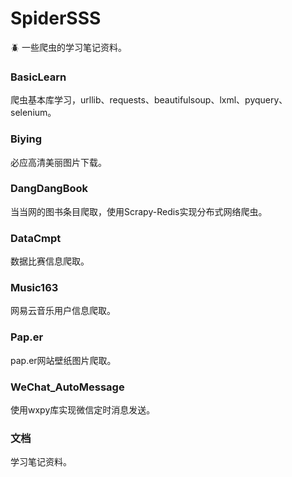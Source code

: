 # SpiderSSS
:beetle: 一些爬虫的学习笔记资料。

### BasicLearn
爬虫基本库学习，urllib、requests、beautifulsoup、lxml、pyquery、selenium。

### Biying
必应高清美丽图片下载。

### DangDangBook
当当网的图书条目爬取，使用Scrapy-Redis实现分布式网络爬虫。

### DataCmpt
数据比赛信息爬取。

### Music163
网易云音乐用户信息爬取。

### Pap.er
pap.er网站壁纸图片爬取。

### WeChat_AutoMessage
使用wxpy库实现微信定时消息发送。

### 文档
学习笔记资料。
